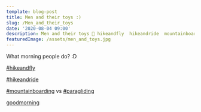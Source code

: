 ```yaml
---
template: blog-post
title: Men and their toys :)
slug: /Men_and_their_toys
date: '2020-08-04 09:00'
description: Men and their toys 🙂 hikeandfly  hikeandride  mountainboarding vs paragliding  goodmorning
featuredImage: /assets/men_and_toys.jpg
---
```

What morning people do? :D

[#hikeandfly ](https://www.facebook.com/hashtag/hikeandfly?__eep__=6&__cft__[0]=AZUVNQSjafE-wVEucpMt4yNQPgk3ugazhtm_-owm4RD2hkHRE4gsDd3muPLwRJNtFyn8MzqnPjcmpFrS44EvNIa8QFtITlamGNJfif-C_20leId-ZMsg_x8bTjg_T6206MCQGF26MiHBDBUJA0xJC1Giob3JETalOYenL9QK6WA56ea0xg9kjJCjBtFYgWLpX7I&__tn__=*NK-R)

[#hikeandride ](https://www.facebook.com/hashtag/hikeandride?__eep__=6&__cft__[0]=AZUVNQSjafE-wVEucpMt4yNQPgk3ugazhtm_-owm4RD2hkHRE4gsDd3muPLwRJNtFyn8MzqnPjcmpFrS44EvNIa8QFtITlamGNJfif-C_20leId-ZMsg_x8bTjg_T6206MCQGF26MiHBDBUJA0xJC1Giob3JETalOYenL9QK6WA56ea0xg9kjJCjBtFYgWLpX7I&__tn__=*NK-R)

[#mountainboarding](https://www.facebook.com/hashtag/mountainboarding?__eep__=6&__cft__[0]=AZUVNQSjafE-wVEucpMt4yNQPgk3ugazhtm_-owm4RD2hkHRE4gsDd3muPLwRJNtFyn8MzqnPjcmpFrS44EvNIa8QFtITlamGNJfif-C_20leId-ZMsg_x8bTjg_T6206MCQGF26MiHBDBUJA0xJC1Giob3JETalOYenL9QK6WA56ea0xg9kjJCjBtFYgWLpX7I&__tn__=*NK-R) vs [#paragliding](https://www.facebook.com/hashtag/paragliding?__eep__=6&__cft__[0]=AZUVNQSjafE-wVEucpMt4yNQPgk3ugazhtm_-owm4RD2hkHRE4gsDd3muPLwRJNtFyn8MzqnPjcmpFrS44EvNIa8QFtITlamGNJfif-C_20leId-ZMsg_x8bTjg_T6206MCQGF26MiHBDBUJA0xJC1Giob3JETalOYenL9QK6WA56ea0xg9kjJCjBtFYgWLpX7I&__tn__=*NK-R)

[goodmorning](https://www.facebook.com/hashtag/goodmorning?__eep__=6&__cft__[0]=AZUVNQSjafE-wVEucpMt4yNQPgk3ugazhtm_-owm4RD2hkHRE4gsDd3muPLwRJNtFyn8MzqnPjcmpFrS44EvNIa8QFtITlamGNJfif-C_20leId-ZMsg_x8bTjg_T6206MCQGF26MiHBDBUJA0xJC1Giob3JETalOYenL9QK6WA56ea0xg9kjJCjBtFYgWLpX7I&__tn__=*NK-R)